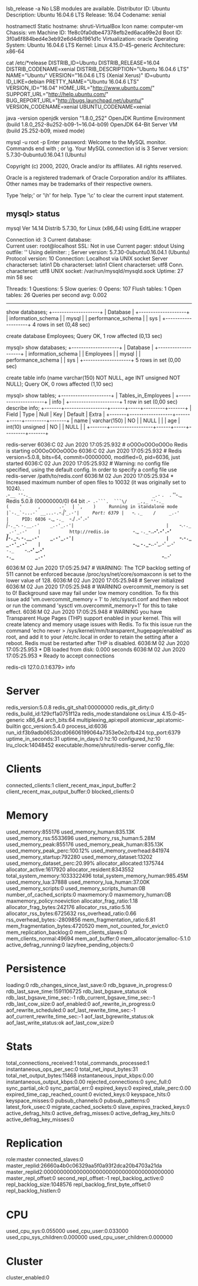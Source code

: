 lsb_release -a
No LSB modules are available.
Distributor ID:	Ubuntu
Description:	Ubuntu 16.04.6 LTS
Release:	16.04
Codename:	xenial

hostnamectl
   Static hostname: shruti-VirtualBox
         Icon name: computer-vm
           Chassis: vm
        Machine ID: 1fe8c0fa0dbe47378efb2ed6aca99e2d
           Boot ID: 3f0a6f884bed4e3eb92e6d4db1961d1c
    Virtualization: oracle
  Operating System: Ubuntu 16.04.6 LTS
            Kernel: Linux 4.15.0-45-generic
      Architecture: x86-64

cat /etc/*release
DISTRIB_ID=Ubuntu
DISTRIB_RELEASE=16.04
DISTRIB_CODENAME=xenial
DISTRIB_DESCRIPTION="Ubuntu 16.04.6 LTS"
NAME="Ubuntu"
VERSION="16.04.6 LTS (Xenial Xerus)"
ID=ubuntu
ID_LIKE=debian
PRETTY_NAME="Ubuntu 16.04.6 LTS"
VERSION_ID="16.04"
HOME_URL="http://www.ubuntu.com/"
SUPPORT_URL="http://help.ubuntu.com/"
BUG_REPORT_URL="http://bugs.launchpad.net/ubuntu/"
VERSION_CODENAME=xenial
UBUNTU_CODENAME=xenial

java -version
openjdk version "1.8.0_252"
OpenJDK Runtime Environment (build 1.8.0_252-8u252-b09-1~16.04-b09)
OpenJDK 64-Bit Server VM (build 25.252-b09, mixed mode)

mysql -u root -p
Enter password: 
Welcome to the MySQL monitor.  Commands end with ; or \g.
Your MySQL connection id is 3
Server version: 5.7.30-0ubuntu0.16.04.1 (Ubuntu)

Copyright (c) 2000, 2020, Oracle and/or its affiliates. All rights reserved.

Oracle is a registered trademark of Oracle Corporation and/or its
affiliates. Other names may be trademarks of their respective
owners.

Type 'help;' or '\h' for help. Type '\c' to clear the current input statement.

mysql> status
--------------
mysql  Ver 14.14 Distrib 5.7.30, for Linux (x86_64) using  EditLine wrapper

Connection id:		3
Current database:	
Current user:		root@localhost
SSL:			Not in use
Current pager:		stdout
Using outfile:		''
Using delimiter:	;
Server version:		5.7.30-0ubuntu0.16.04.1 (Ubuntu)
Protocol version:	10
Connection:		Localhost via UNIX socket
Server characterset:	latin1
Db     characterset:	latin1
Client characterset:	utf8
Conn.  characterset:	utf8
UNIX socket:		/var/run/mysqld/mysqld.sock
Uptime:			27 min 58 sec

Threads: 1  Questions: 5  Slow queries: 0  Opens: 107  Flush tables: 1  Open tables: 26  Queries per second avg: 0.002

--------------

show databases;
+--------------------+
| Database           |
+--------------------+
| information_schema |
| mysql              |
| performance_schema |
| sys                |
+--------------------+
4 rows in set (0,48 sec)

create database Employees;
Query OK, 1 row affected (0,13 sec)

mysql> show databases;
+--------------------+
| Database           |
+--------------------+
| information_schema |
| Employees          |
| mysql              |
| performance_schema |
| sys                |
+--------------------+
5 rows in set (0,00 sec)

create table info (name varchar(150) NOT NULL, age INT unsigned NOT NULL);
Query OK, 0 rows affected (1,10 sec)

mysql> show tables;
+---------------------+
| Tables_in_Employees |
+---------------------+
| info                |
+---------------------+
1 row in set (0,00 sec)
describe info;
+-------+------------------+------+-----+---------+-------+
| Field | Type             | Null | Key | Default | Extra |
+-------+------------------+------+-----+---------+-------+
| name  | varchar(150)     | NO   |     | NULL    |       |
| age   | int(10) unsigned | NO   |     | NULL    |       |
+-------+------------------+------+-----+---------+-------+

redis-server
6036:C 02 Jun 2020 17:05:25.932 # oO0OoO0OoO0Oo Redis is starting oO0OoO0OoO0Oo
6036:C 02 Jun 2020 17:05:25.932 # Redis version=5.0.8, bits=64, commit=00000000, modified=0, pid=6036, just started
6036:C 02 Jun 2020 17:05:25.932 # Warning: no config file specified, using the default config. In order to specify a config file use redis-server /path/to/redis.conf
6036:M 02 Jun 2020 17:05:25.934 * Increased maximum number of open files to 10032 (it was originally set to 1024).
                _._                                                  
           _.-``__ ''-._                                             
      _.-``    `.  `_.  ''-._           Redis 5.0.8 (00000000/0) 64 bit
  .-`` .-```.  ```\/    _.,_ ''-._                                   
 (    '      ,       .-`  | `,    )     Running in standalone mode
 |`-._`-...-` __...-.``-._|'` _.-'|     Port: 6379
 |    `-._   `._    /     _.-'    |     PID: 6036
  `-._    `-._  `-./  _.-'    _.-'                                   
 |`-._`-._    `-.__.-'    _.-'_.-'|                                  
 |    `-._`-._        _.-'_.-'    |           http://redis.io        
  `-._    `-._`-.__.-'_.-'    _.-'                                   
 |`-._`-._    `-.__.-'    _.-'_.-'|                                  
 |    `-._`-._        _.-'_.-'    |                                  
  `-._    `-._`-.__.-'_.-'    _.-'                                   
      `-._    `-.__.-'    _.-'                                       
          `-._        _.-'                                           
              `-.__.-'                                               

6036:M 02 Jun 2020 17:05:25.947 # WARNING: The TCP backlog setting of 511 cannot be enforced because /proc/sys/net/core/somaxconn is set to the lower value of 128.
6036:M 02 Jun 2020 17:05:25.948 # Server initialized
6036:M 02 Jun 2020 17:05:25.948 # WARNING overcommit_memory is set to 0! Background save may fail under low memory condition. To fix this issue add 'vm.overcommit_memory = 1' to /etc/sysctl.conf and then reboot or run the command 'sysctl vm.overcommit_memory=1' for this to take effect.
6036:M 02 Jun 2020 17:05:25.948 # WARNING you have Transparent Huge Pages (THP) support enabled in your kernel. This will create latency and memory usage issues with Redis. To fix this issue run the command 'echo never > /sys/kernel/mm/transparent_hugepage/enabled' as root, and add it to your /etc/rc.local in order to retain the setting after a reboot. Redis must be restarted after THP is disabled.
6036:M 02 Jun 2020 17:05:25.953 * DB loaded from disk: 0.000 seconds
6036:M 02 Jun 2020 17:05:25.953 * Ready to accept connections

redis-cli
127.0.0.1:6379> info
# Server
redis_version:5.0.8
redis_git_sha1:00000000
redis_git_dirty:0
redis_build_id:129cf1a0751f12a
redis_mode:standalone
os:Linux 4.15.0-45-generic x86_64
arch_bits:64
multiplexing_api:epoll
atomicvar_api:atomic-builtin
gcc_version:5.4.0
process_id:6036
run_id:f3b9adb0652dcd06606199064a7353e0e2cfb424
tcp_port:6379
uptime_in_seconds:31
uptime_in_days:0
hz:10
configured_hz:10
lru_clock:14048452
executable:/home/shruti/redis-server
config_file:

# Clients
connected_clients:1
client_recent_max_input_buffer:2
client_recent_max_output_buffer:0
blocked_clients:0

# Memory
used_memory:855176
used_memory_human:835.13K
used_memory_rss:5533696
used_memory_rss_human:5.28M
used_memory_peak:855176
used_memory_peak_human:835.13K
used_memory_peak_perc:100.12%
used_memory_overhead:841974
used_memory_startup:792280
used_memory_dataset:13202
used_memory_dataset_perc:20.99%
allocator_allocated:1375744
allocator_active:1617920
allocator_resident:8343552
total_system_memory:1033322496
total_system_memory_human:985.45M
used_memory_lua:37888
used_memory_lua_human:37.00K
used_memory_scripts:0
used_memory_scripts_human:0B
number_of_cached_scripts:0
maxmemory:0
maxmemory_human:0B
maxmemory_policy:noeviction
allocator_frag_ratio:1.18
allocator_frag_bytes:242176
allocator_rss_ratio:5.16
allocator_rss_bytes:6725632
rss_overhead_ratio:0.66
rss_overhead_bytes:-2809856
mem_fragmentation_ratio:6.81
mem_fragmentation_bytes:4720520
mem_not_counted_for_evict:0
mem_replication_backlog:0
mem_clients_slaves:0
mem_clients_normal:49694
mem_aof_buffer:0
mem_allocator:jemalloc-5.1.0
active_defrag_running:0
lazyfree_pending_objects:0

# Persistence
loading:0
rdb_changes_since_last_save:0
rdb_bgsave_in_progress:0
rdb_last_save_time:1591106725
rdb_last_bgsave_status:ok
rdb_last_bgsave_time_sec:-1
rdb_current_bgsave_time_sec:-1
rdb_last_cow_size:0
aof_enabled:0
aof_rewrite_in_progress:0
aof_rewrite_scheduled:0
aof_last_rewrite_time_sec:-1
aof_current_rewrite_time_sec:-1
aof_last_bgrewrite_status:ok
aof_last_write_status:ok
aof_last_cow_size:0

# Stats
total_connections_received:1
total_commands_processed:1
instantaneous_ops_per_sec:0
total_net_input_bytes:31
total_net_output_bytes:11468
instantaneous_input_kbps:0.00
instantaneous_output_kbps:0.00
rejected_connections:0
sync_full:0
sync_partial_ok:0
sync_partial_err:0
expired_keys:0
expired_stale_perc:0.00
expired_time_cap_reached_count:0
evicted_keys:0
keyspace_hits:0
keyspace_misses:0
pubsub_channels:0
pubsub_patterns:0
latest_fork_usec:0
migrate_cached_sockets:0
slave_expires_tracked_keys:0
active_defrag_hits:0
active_defrag_misses:0
active_defrag_key_hits:0
active_defrag_key_misses:0

# Replication
role:master
connected_slaves:0
master_replid:26660a4b0c06329aa5f0a93f2dca20b4703a21da
master_replid2:0000000000000000000000000000000000000000
master_repl_offset:0
second_repl_offset:-1
repl_backlog_active:0
repl_backlog_size:1048576
repl_backlog_first_byte_offset:0
repl_backlog_histlen:0

# CPU
used_cpu_sys:0.055000
used_cpu_user:0.033000
used_cpu_sys_children:0.000000
used_cpu_user_children:0.000000

# Cluster
cluster_enabled:0


